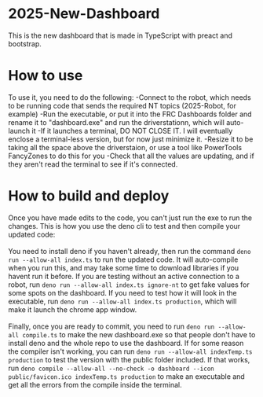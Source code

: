 ﻿# 2025-New-Dashboard
This is the new dashboard that is made in TypeScript with preact and bootstrap.

# How to use
To use it, you need to do the following:
  -Connect to the robot, which needs to be running code that sends the required NT topics (2025-Robot, for example)
  -Run the executable, or put it into the FRC Dashboards folder and rename it to "dashboard.exe" and run the driverstationn, which will auto-launch it
  -If it launches a terminal, DO NOT CLOSE IT. I will eventually enclose a terminal-less version, but for now just minimize it.
  -Resize it to be taking all the space above the driverstaion, or use a tool like PowerTools FancyZones to do this for you
  -Check that all the values are updating, and if they aren't read the terminal to see if it's connected.

# How to build and deploy
Once you have made edits to the code, you can't just run the exe to run the changes. This is how you use the deno cli to test and then compile your updated code:<br><br>
You need to install deno if you haven't already, then run the command `deno run --allow-all index.ts` to run the updated code. It will auto-compile when you run this, and may take some time to download libraries if you havent run it before. If you are testing without an active connection to a robot, run `deno run --allow-all index.ts ignore-nt` to get fake values for some spots on the dashboard. If you need to test how it will look in the executable, run `deno run --allow-all index.ts production`, which will make it launch the chrome app window. 
<br><br>
Finally, once you are ready to commit, you need to run `deno run --allow-all compile.ts` to make the new dashboard.exe so that people don't have to install deno and the whole repo to use the dashboard. If for some reason the compiler isn't working, you can run `deno run --allow-all indexTemp.ts production` to test the version with the public folder included. If that works, run `deno compile --allow-all --no-check -o dashboard --icon public/favicon.ico indexTemp.ts production` to make an executable and get all the errors from the compile inside the terminal.
